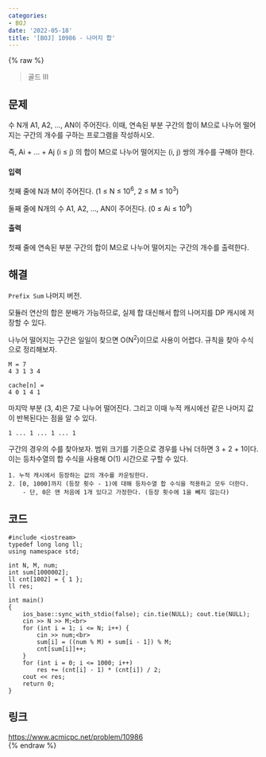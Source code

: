 ```yaml
---
categories:
- BOJ
date: '2022-05-18'
title: '[BOJ] 10986 - 나머지 합'
---
```


{% raw %}
> 골드 III<br>

## 문제
수 N개 A1, A2, ..., AN이 주어진다. 이때, 연속된 부분 구간의 합이 M으로 나누어 떨어지는 구간의 개수를 구하는 프로그램을 작성하시오.

즉, Ai  + ... + Aj  (i ≤ j) 의 합이 M으로 나누어 떨어지는 (i, j) 쌍의 개수를 구해야 한다.

#### 입력
첫째 줄에 N과 M이 주어진다. (1 ≤ N ≤ 10<sup>6</sup>, 2 ≤ M ≤ 10<sup>3</sup>)

둘째 줄에 N개의 수 A1, A2, ..., AN이 주어진다. (0 ≤ Ai  ≤ 10<sup>9</sup>)

#### 출력
첫째 줄에 연속된 부분 구간의 합이 M으로 나누어 떨어지는 구간의 개수를 출력한다.

## 해결
`Prefix Sum` 나머지 버전.

모듈러 연산의 합은 분배가 가능하므로, 실제 합 대신해서 합의 나머지를 DP 캐시에 저장할 수 있다.

나누어 떨어지는 구간은 일일이 찾으면 O(N<sup>2</sup>)이므로 사용이 어렵다. 규칙을 찾아 수식으로 정리해보자.

```
M = 7
4 3 1 3 4

cache[n] = 
4 0 1 4 1
```
마지막 부분 (3, 4)은 7로 나누어 떨어진다. 그리고 이때 누적 캐시에선 같은 나머지 값이 반복된다는 점을 알 수 있다.
```
1 ... 1 ... 1 ... 1
```
구간의 경우의 수를 찾아보자. 범위 크기를 기준으로 경우를 나눠 더하면 3 + 2 + 1이다. 이는 등차수열의 합 수식을 사용해 O(1) 시간으로 구할 수 있다.

```
1. 누적 캐시에서 등장하는 값의 개수를 카운팅한다.
2. [0, 1000]까지 (등장 횟수 - 1)에 대해 등차수열 합 수식을 적용하고 모두 더한다.
	- 단, 0은 맨 처음에 1개 있다고 가정한다. (등장 횟수에 1을 빼지 않는다)
```

## 코드
```
#include <iostream>
typedef long long ll;
using namespace std;

int N, M, num;
int sum[1000002];
ll cnt[1002] = { 1 };
ll res;

int main()
{
	ios_base::sync_with_stdio(false); cin.tie(NULL); cout.tie(NULL);
	cin >> N >> M;<br>
	for (int i = 1; i <= N; i++) {
		cin >> num;<br>
		sum[i] = ((num % M) + sum[i - 1]) % M;
		cnt[sum[i]]++;
	}
	for (int i = 0; i <= 1000; i++)
		res += (cnt[i] - 1) * (cnt[i]) / 2;
	cout << res;
	return 0;
}
```

## 링크
https://www.acmicpc.net/problem/10986<br>
{% endraw %}